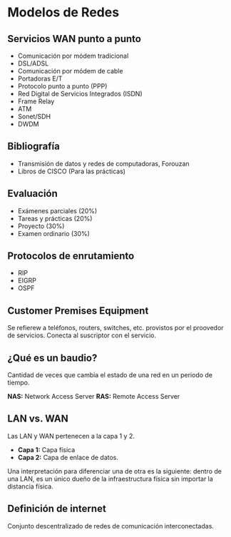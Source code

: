 # Modelos de Redes

## Servicios WAN punto a punto

* Comunicación por módem tradicional
* DSL/ADSL
* Comunicación por módem de cable
* Portadoras E/T
* Protocolo punto a punto (PPP)
* Red Digital de Servicios Integrados (ISDN)
* Frame Relay
* ATM
* Sonet/SDH
* DWDM 

## Bibliografía

* Transmisión de datos y redes de computadoras, Forouzan 
* Libros de CISCO (Para las prácticas) 

## Evaluación 

* Exámenes parciales (20%)
* Tareas y prácticas (20%)
* Proyecto (30%)
* Examen ordinario (30%) 

## Protocolos de enrutamiento 
* RIP
* EIGRP
* OSPF

## Customer Premises Equipment

Se refierew a teléfonos, routers, switches, etc. provistos por el proovedor de
servicios. Conecta al suscriptor con el servicio.

## ¿Qué es un baudio?

Cantidad de veces que cambia el estado de una red en un periodo de tiempo.

__NAS:__ Network Access Server 
__RAS:__ Remote Access Server

## LAN vs. WAN

Las LAN y WAN pertenecen a la capa 1 y 2.

* __Capa 1:__ Capa física
* __Capa 2:__ Capa de enlace de datos.

Una interpretación para diferenciar una de otra es la siguiente: dentro de una
LAN, es un único dueño de la infraestructura física sin importar la distancia
física.

## Definición de internet

Conjunto descentralizado de redes de comunicación interconectadas.

